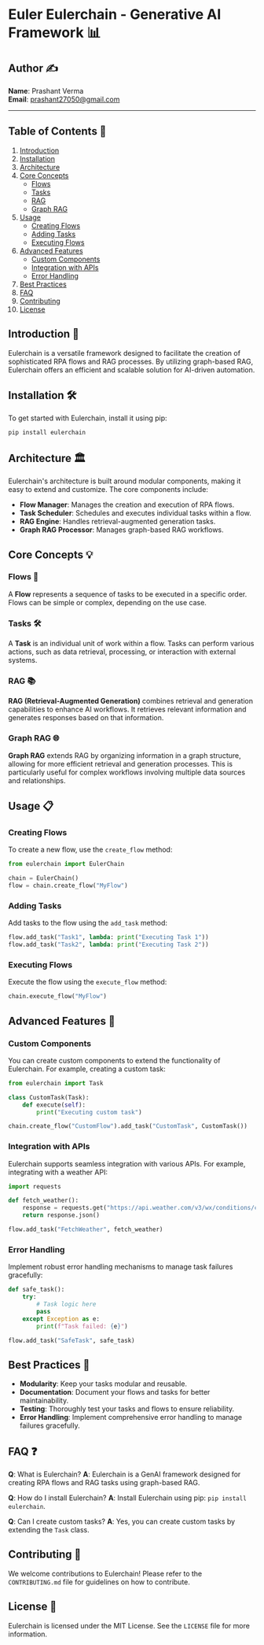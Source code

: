 # Euler Eulerchain - Generative AI Framework 📊


## Author ✍️
**Name**: Prashant Verma  
**Email**: prashant27050@gmail.com

---

## Table of Contents 📖

1. [Introduction](#introduction)
2. [Installation](#installation)
3. [Architecture](#architecture)
4. [Core Concepts](#core-concepts)
    - [Flows](#flows)
    - [Tasks](#tasks)
    - [RAG](#rag)
    - [Graph RAG](#graph-rag)
5. [Usage](#usage)
    - [Creating Flows](#creating-flows)
    - [Adding Tasks](#adding-tasks)
    - [Executing Flows](#executing-flows)
6. [Advanced Features](#advanced-features)
    - [Custom Components](#custom-components)
    - [Integration with APIs](#integration-with-apis)
    - [Error Handling](#error-handling)
7. [Best Practices](#best-practices)
8. [FAQ](#faq)
9. [Contributing](#contributing)
10. [License](#license)

## Introduction 🌟

Eulerchain is a versatile framework designed to facilitate the creation of sophisticated RPA flows and RAG processes. By utilizing graph-based RAG, Eulerchain offers an efficient and scalable solution for AI-driven automation.

## Installation 🛠️

To get started with Eulerchain, install it using pip:

```sh
pip install eulerchain
```

## Architecture 🏛️

Eulerchain's architecture is built around modular components, making it easy to extend and customize. The core components include:

- **Flow Manager**: Manages the creation and execution of RPA flows.
- **Task Scheduler**: Schedules and executes individual tasks within a flow.
- **RAG Engine**: Handles retrieval-augmented generation tasks.
- **Graph RAG Processor**: Manages graph-based RAG workflows.

## Core Concepts 💡

### Flows 🌊

A **Flow** represents a sequence of tasks to be executed in a specific order. Flows can be simple or complex, depending on the use case.

### Tasks 🛠️

A **Task** is an individual unit of work within a flow. Tasks can perform various actions, such as data retrieval, processing, or interaction with external systems.

### RAG 📚

**RAG (Retrieval-Augmented Generation)** combines retrieval and generation capabilities to enhance AI workflows. It retrieves relevant information and generates responses based on that information.

### Graph RAG 🌐

**Graph RAG** extends RAG by organizing information in a graph structure, allowing for more efficient retrieval and generation processes. This is particularly useful for complex workflows involving multiple data sources and relationships.

## Usage 📋

### Creating Flows

To create a new flow, use the `create_flow` method:

```python
from eulerchain import EulerChain

chain = EulerChain()
flow = chain.create_flow("MyFlow")
```

### Adding Tasks

Add tasks to the flow using the `add_task` method:

```python
flow.add_task("Task1", lambda: print("Executing Task 1"))
flow.add_task("Task2", lambda: print("Executing Task 2"))
```

### Executing Flows

Execute the flow using the `execute_flow` method:

```python
chain.execute_flow("MyFlow")
```

## Advanced Features 🔧

### Custom Components

You can create custom components to extend the functionality of Eulerchain. For example, creating a custom task:

```python
from eulerchain import Task

class CustomTask(Task):
    def execute(self):
        print("Executing custom task")

chain.create_flow("CustomFlow").add_task("CustomTask", CustomTask())
```

### Integration with APIs

Eulerchain supports seamless integration with various APIs. For example, integrating with a weather API:

```python
import requests

def fetch_weather():
    response = requests.get("https://api.weather.com/v3/wx/conditions/current")
    return response.json()

flow.add_task("FetchWeather", fetch_weather)
```

### Error Handling

Implement robust error handling mechanisms to manage task failures gracefully:

```python
def safe_task():
    try:
        # Task logic here
        pass
    except Exception as e:
        print(f"Task failed: {e}")

flow.add_task("SafeTask", safe_task)
```

## Best Practices 🌟

- **Modularity**: Keep your tasks modular and reusable.
- **Documentation**: Document your flows and tasks for better maintainability.
- **Testing**: Thoroughly test your tasks and flows to ensure reliability.
- **Error Handling**: Implement comprehensive error handling to manage failures gracefully.

## FAQ ❓

**Q**: What is Eulerchain?
**A**: Eulerchain is a GenAI framework designed for creating RPA flows and RAG tasks using graph-based RAG.

**Q**: How do I install Eulerchain?
**A**: Install Eulerchain using pip: `pip install eulerchain`.

**Q**: Can I create custom tasks?
**A**: Yes, you can create custom tasks by extending the `Task` class.

## Contributing 🤝

We welcome contributions to Eulerchain! Please refer to the `CONTRIBUTING.md` file for guidelines on how to contribute.

## License 📜

Eulerchain is licensed under the MIT License. See the `LICENSE` file for more information.

